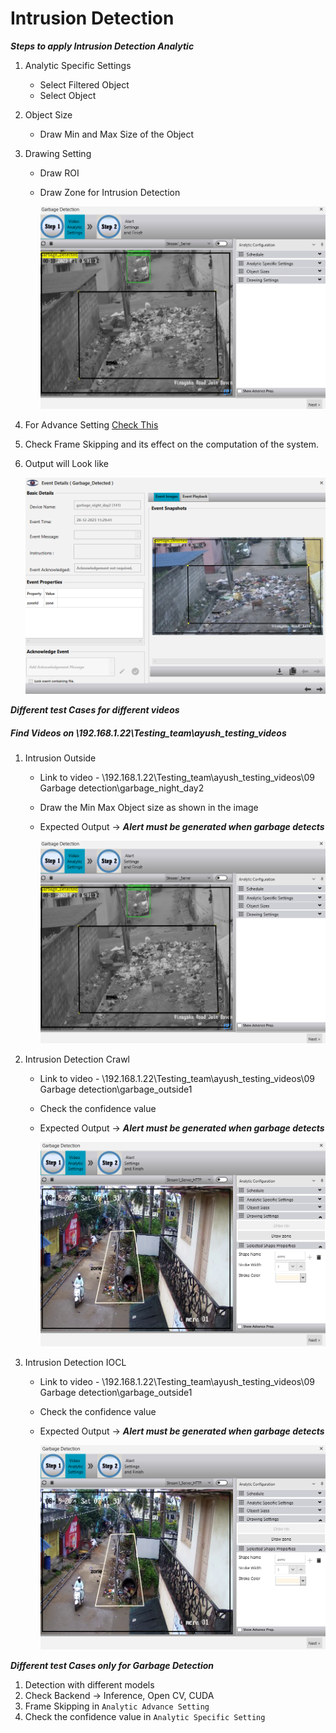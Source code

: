 # **Intrusion Detection**
 
***Steps to apply Intrusion Detection Analytic***

1. Analytic Specific Settings
   - Select Filtered Object
   - Select Object
2. Object Size
   - Draw Min and Max Size of the Object
4. Drawing Setting
   - Draw ROI
   - Draw Zone for Intrusion Detection

     ![image](https://github.com/ayushaggarwalI2V/Video-Analytics-Server/blob/main/09%20Garbage%20Detection/images/garbage%20detection.png "Intrusion Detection")

5. For Advance Setting [Check This](https://stackoverflowteams.com/c/i2v-systems/questions/132)
6. Check Frame Skipping and its effect on the computation of the system.
7. Output will Look like

     ![image](https://github.com/ayushaggarwalI2V/Video-Analytics-Server/blob/main/09%20Garbage%20Detection/images/alert%20garbage%20detection.png "Intrusion Detection output")

***Different test Cases for different videos***
##### Find Videos on _\\192.168.1.22\Testing_team\ayush_testing_videos_

1. Intrusion Outside
   - Link to video - \\192.168.1.22\Testing_team\ayush_testing_videos\09 Garbage detection\garbage_night_day2
   - Draw the Min Max Object size as shown in the image
   - Expected Output -> **_Alert must be generated when garbage detects_**
     
     ![image](https://github.com/ayushaggarwalI2V/Video-Analytics-Server/blob/main/09%20Garbage%20Detection/images/garbage%20detection.png "Intrusion Detection")

2. Intrusion Detection Crawl
   - Link to video - \\192.168.1.22\Testing_team\ayush_testing_videos\09 Garbage detection\garbage_outside1
   - Check the confidence value
   - Expected Output -> **_Alert must be generated when garbage detects_**
   
     ![image](https://github.com/ayushaggarwalI2V/Video-Analytics-Server/blob/main/09%20Garbage%20Detection/images/garbage%20outside.png "Garbage Detection")

3. Intrusion Detection IOCL
   - Link to video - \\192.168.1.22\Testing_team\ayush_testing_videos\09 Garbage detection\garbage_outside1
   - Check the confidence value
   - Expected Output -> **_Alert must be generated when garbage detects_**
   
     ![image](https://github.com/ayushaggarwalI2V/Video-Analytics-Server/blob/main/09%20Garbage%20Detection/images/garbage%20outside.png "Garbage Detection")

***Different test Cases only for Garbage Detection***

1. Detection with different models
2. Check Backend -> Inference, Open CV, CUDA
3. Frame Skipping in `Analytic Advance Setting`
4. Check the confidence value in `Analytic Specific Setting`
